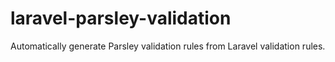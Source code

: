 # laravel-parsley-validation
Automatically generate Parsley validation rules from Laravel validation rules.
